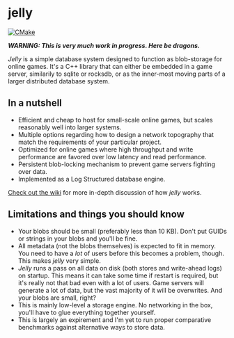# jelly
[![CMake](https://github.com/demogorgon1/jelly/actions/workflows/cmake.yml/badge.svg)](https://github.com/demogorgon1/jelly/actions/workflows/cmake.yml)

___WARNING: This is very much work in progress. Here be dragons.___

_Jelly_ is a simple database system designed to function as blob-storage for online games. It's a C++ library that can either be embedded 
in a game server, similarily to sqlite or rocksdb, or as the inner-most moving parts of a larger distributed database system.

## In a nutshell

* Efficient and cheap to host for small-scale online games, but scales reasonably well into larger systems.
* Multiple options regarding how to design a network topography that match the requirements of your particular project.
* Optimized for online games where high throughput and write performance are favored over low latency and read performance.
* Persistent blob-locking mechanism to prevent game servers fighting over data. 
* Implemented as a Log Structured database engine.

[Check out the wiki](https://github.com/demogorgon1/jelly/wiki) for more in-depth discussion of how _jelly_ works.

## Limitations and things you should know

* Your blobs should be small (preferably less than 10 KB). Don't put GUIDs or strings in your blobs and you'll be fine.
* All metadata (not the blobs themselves) is expected to fit in memory. You need to have a _lot_ of
users before this becomes a problem, though. This makes _jelly_ very simple.
* _Jelly_ runs a pass on all data on disk (both stores and write-ahead logs) on startup. This means it can take some time if restart is required, but it's really not that bad even with a lot of users. Game servers will generate a lot of data,
but the vast majority of it will be overwrites. And your blobs are small, right?
* This is mainly low-level a storage engine. No networking in the box, you'll have to glue everything together yourself.
* This is largely an expirement and I'm yet to run proper comparative benchmarks against alternative ways
to store data. 
